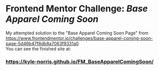 # Frontend Mentor Challenge: *Base Apparel Coming Soon*

My attempted solution to the "Base Apparel Coming Soon Page" from https://www.frontendmentor.io/challenges/base-apparel-coming-soon-page-5d46b47f8db8a7063f9331a0 <br />
You can see the finished site at: <br />
### https://kyle-norris.github.io/FM_BaseApparelComingSoon/ ###
